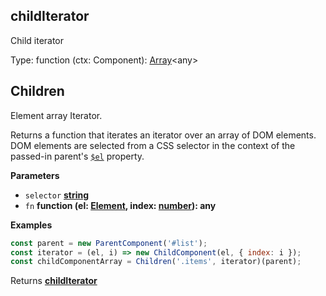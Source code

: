 <!-- Generated by documentation.js. Update this documentation by updating the source code. -->

## childIterator

Child iterator

Type: function (ctx: Component): [Array](https://developer.mozilla.org/docs/Web/JavaScript/Reference/Global_Objects/Array)&lt;any>

## Children

Element array Iterator.

Returns a function that iterates an iterator over an array of DOM elements.
DOM elements are selected from a CSS selector in the context of the passed-in parent's [`$el`](./component.md#$el) property.

**Parameters**

-   `selector` **[string](https://developer.mozilla.org/docs/Web/JavaScript/Reference/Global_Objects/String)** 
-   `fn` **function (el: [Element](https://developer.mozilla.org/docs/Web/API/Element), index: [number](https://developer.mozilla.org/docs/Web/JavaScript/Reference/Global_Objects/Number)): any** 

**Examples**

```javascript
const parent = new ParentComponent('#list');
const iterator = (el, i) => new ChildComponent(el, { index: i });
const childComponentArray = Children('.items', iterator)(parent);
```

Returns **[childIterator](#childiterator)** 
